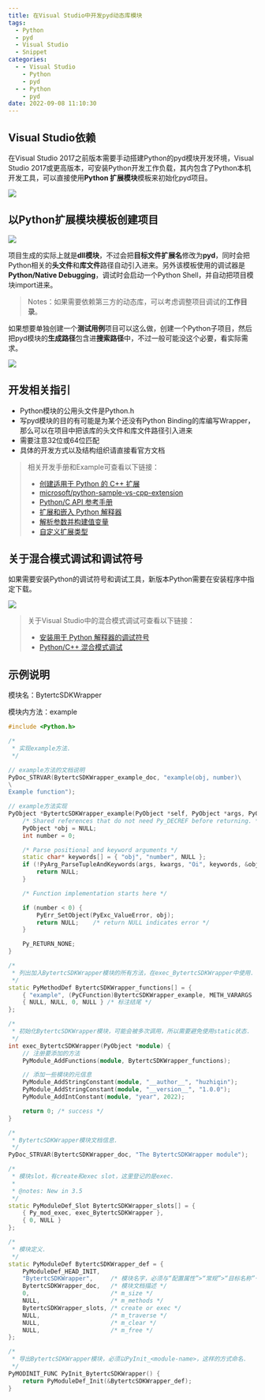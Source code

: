 ```yaml
---
title: 在Visual Studio中开发pyd动态库模块
tags:
  - Python
  - pyd
  - Visual Studio
  - Snippet
categories:
  - - Visual Studio
    - Python
    - pyd
  - - Python
    - pyd
date: 2022-09-08 11:10:30
---
```



## Visual Studio依赖

在Visual Studio 2017之前版本需要手动搭建Python的pyd模块开发环境，Visual Studio 2017或更高版本，可安装Python开发工作负载，其内包含了Python本机开发工具，可以直接使用**Python 扩展模块**模板来初始化pyd项目。

![](../images/post/visual_studio_pyd_dev/visual_studio_install_python_dev_tool.png)

## 以Python扩展模块模板创建项目

![](../images/post/visual_studio_pyd_dev/visual_studio_create_pyd_project.png)

项目生成的实际上就是**dll模块**，不过会把**目标文件扩展名**修改为**pyd**，同时会把Python相关的**头文件**和**库文件**路径自动引入进来。另外该模板使用的调试器是**Python/Native Debugging**，调试时会启动一个Python Shell，并自动把项目模块import进来。

> Notes：如果需要依赖第三方的动态库，可以考虑调整项目调试的**工作目录**。

如果想要单独创建一个**测试用例**项目可以这么做，创建一个Python子项目，然后把pyd模块的**生成路径**包含进**搜索路径**中，不过一般可能没这个必要，看实际需求。

![](../images/post/visual_studio_pyd_dev/testcase_subproject.png)

## 开发相关指引

- Python模块的公用头文件是Python.h
- 写pyd模块的目的有可能是为某个还没有Python Binding的库编写Wrapper，那么可以在项目中把该库的头文件和库文件路径引入进来
- 需要注意32位或64位匹配
- 具体的开发方式以及结构组织请直接看官方文档

> 相关开发手册和Example可查看以下链接：
>
> - [创建适用于 Python 的 C++ 扩展](https://docs.microsoft.com/zh-cn/visualstudio/python/working-with-c-cpp-python-in-visual-studio?view=vs-2022)
> - [microsoft/python-sample-vs-cpp-extension](https://github.com/Microsoft/python-sample-vs-cpp-extension)
> - [Python/C API 参考手册](https://docs.python.org/zh-cn/3/c-api/index.html)
> - [扩展和嵌入 Python 解释器](https://docs.python.org/zh-cn/3/extending/index.html)
> - [解析参数并构建值变量](https://docs.python.org/zh-cn/3/c-api/arg.html#arg-parsing)
> - [自定义扩展类型](https://docs.python.org/zh-cn/3/extending/newtypes_tutorial.html)

## 关于混合模式调试和调试符号

如果需要安装Python的调试符号和调试工具，新版本Python需要在安装程序中指定下载。

![](../images/post/visual_studio_pyd_dev/python_installer_debug_symbol_and_tool.png)

> 关于Visual Studio中的混合模式调试可查看以下链接：
>
> - [安装用于 Python 解释器的调试符号](https://docs.microsoft.com/zh-cn/visualstudio/python/debugging-symbols-for-mixed-mode-c-cpp-python?view=vs-2022)
> - [Python/C++ 混合模式调试](https://docs.microsoft.com/zh-cn/visualstudio/python/debugging-mixed-mode-c-cpp-python-in-visual-studio?view=vs-2022)

## 示例说明

模块名：BytertcSDKWrapper

模块内方法：example

```c++
#include <Python.h>

/*
 * 实现example方法.
 */

// example方法的文档说明
PyDoc_STRVAR(BytertcSDKWrapper_example_doc, "example(obj, number)\
\
Example function");

// example方法实现
PyObject *BytertcSDKWrapper_example(PyObject *self, PyObject *args, PyObject *kwargs) {
    /* Shared references that do not need Py_DECREF before returning. */
    PyObject *obj = NULL;
    int number = 0;

    /* Parse positional and keyword arguments */
    static char* keywords[] = { "obj", "number", NULL };
    if (!PyArg_ParseTupleAndKeywords(args, kwargs, "Oi", keywords, &obj, &number)) {
        return NULL;
    }

    /* Function implementation starts here */

    if (number < 0) {
        PyErr_SetObject(PyExc_ValueError, obj);
        return NULL;    /* return NULL indicates error */
    }

    Py_RETURN_NONE;
}

/*
 * 列出加入BytertcSDKWrapper模块的所有方法，在exec_BytertcSDKWrapper中使用.
 */
static PyMethodDef BytertcSDKWrapper_functions[] = {
    { "example", (PyCFunction)BytertcSDKWrapper_example, METH_VARARGS | METH_KEYWORDS, BytertcSDKWrapper_example_doc },
    { NULL, NULL, 0, NULL } /* 标注结尾 */
};

/*
 * 初始化BytertcSDKWrapper模块，可能会被多次调用，所以需要避免使用static状态.
 */
int exec_BytertcSDKWrapper(PyObject *module) {
    // 注册要添加的方法
    PyModule_AddFunctions(module, BytertcSDKWrapper_functions);

    // 添加一些模块的元信息
    PyModule_AddStringConstant(module, "__author__", "huzhiqin");
    PyModule_AddStringConstant(module, "__version__", "1.0.0");
    PyModule_AddIntConstant(module, "year", 2022);

    return 0; /* success */
}

/*
 * BytertcSDKWrapper模块文档信息.
 */
PyDoc_STRVAR(BytertcSDKWrapper_doc, "The BytertcSDKWrapper module");

/*
 * 模块slot，有create和exec slot，这里登记的是exec.
 *
 * @notes: New in 3.5
 */
static PyModuleDef_Slot BytertcSDKWrapper_slots[] = {
    { Py_mod_exec, exec_BytertcSDKWrapper },
    { 0, NULL }
};

/*
 * 模块定义.
 */
static PyModuleDef BytertcSDKWrapper_def = {
    PyModuleDef_HEAD_INIT,
    "BytertcSDKWrapper",     /* 模块名字，必须与“配置属性”>“常规”>“目标名称”一致 */
    BytertcSDKWrapper_doc,   /* 模块文档描述 */
    0,                       /* m_size */
    NULL,                    /* m_methods */
    BytertcSDKWrapper_slots, /* create or exec */
    NULL,                    /* m_traverse */
    NULL,                    /* m_clear */
    NULL,                    /* m_free */
};

/*
 * 导出BytertcSDKWrapper模块，必须以PyInit_<module-name>，这样的方式命名.
 */
PyMODINIT_FUNC PyInit_BytertcSDKWrapper() {
    return PyModuleDef_Init(&BytertcSDKWrapper_def);
}
```


